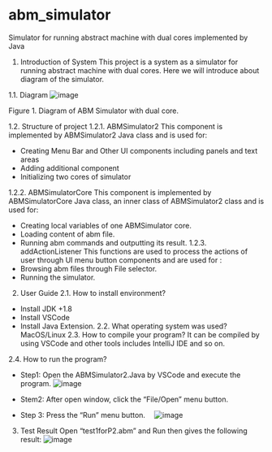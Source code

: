 # abm_simulator
Simulator for running abstract machine with dual cores implemented by Java

1.	Introduction of System
This project is a system as a simulator for running abstract machine with dual cores.
Here we will introduce about diagram of the simulator.

1.1.	Diagram
 ![image](https://github.com/skyisveryblue1/abm_simulator/assets/119230301/46033393-2f36-467c-b584-bc4f46479fd5)

Figure 1. Diagram of ABM Simulator with dual core.

1.2.	Structure of project
1.2.1.	  ABMSimulator2
This component is implemented by ABMSimulator2 Java class and is used for:
-	Creating Menu Bar and Other UI components including panels and text areas
-	Adding additional component
-	Initializing two cores of simulator

1.2.2.	 ABMSimulatorCore
This component is implemented by ABMSimulatorCore Java class, an inner class of  ABMSimulator2 class and is used for: 
-	Creating local variables of one ABMSimulator core.
-	Loading content of abm file.
-	Running abm commands and outputting its result.
1.2.3.	 addActionListener
This functions are used to process the actions of user through UI menu button components and are used for :
-	Browsing abm files through File selector.
-	Running  the simulator.

2.	User Guide
2.1.	How to install environment?
-	Install JDK +1.8
-	Install VSCode 
-	Install Java Extension.
2.2.	What operating system was used?
MacOS/Linux
2.3.	How to compile your program?
It can be compiled by using VSCode and other tools includes IntelliJ IDE and so on.

2.4.	How to run the program?
-	Step1:  Open the ABMSimulator2.Java by VSCode and execute the program.
![image](https://github.com/skyisveryblue1/abm_simulator/assets/119230301/6f1bb960-f6aa-4040-9b4c-cb6dd1fb1f41)
 
-	Stem2: After open window, click the “File/Open” menu button.
 
-	Step 3:  Press the “Run” menu button.
 ![image](https://github.com/skyisveryblue1/abm_simulator/assets/119230301/048a6197-b930-4e73-b619-62a0a4de26bb)

3.	Test Result
Open “test1forP2.abm” and Run then gives the following result:
 ![image](https://github.com/skyisveryblue1/abm_simulator/assets/119230301/9ef55fc4-13aa-470d-b27a-0aa4b49159ae)


 

